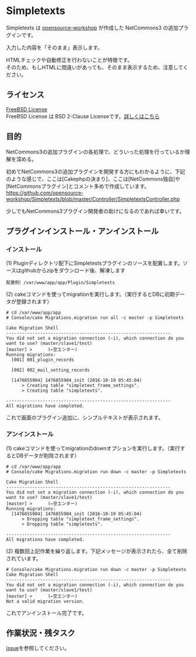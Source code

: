 # Simpletexts

Simpletexts は [opensource-workshop](https://opensource-workshop.jp/) が作成した NetCommons3 の追加プラグインです。

入力した内容を「そのまま」表示します。

HTMLチェックや自動修正を行わないことが特徴です。<br />
そのため、もしHTMLに間違いがあっても、そのまま表示するため、注意してください。

## ライセンス

[FreeBSD License](LICENSE)<br />
FreeBSD License は BSD 2-Clause Licenseです。[詳しくはこちら](https://opensource.org/licenses)

## 目的

NetCommons3の追加プラグインの各処理で、どういった処理を行っているか理解を深める。

初めてNetCommons3の追加プラグインを開発する方にもわかるように、下記のような感じで、ここは[Cakephpの決まり]、ここは[NetCommons独自]や[NetCommonsプラグイン]とコメント多めで作成しています。<br />
https://github.com/opensource-workshop/Simpletexts/blob/master/Controller/SimpletextsController.php

少しでもNetCommons3プラグイン開発者の助けになるのであれば幸いです。

## プラグインインストール・アンインストール

### インストール

(1) Pluginディレクトリ配下にSimpletestsプラグインのソースを配置します。ソースはgithubからzipをダウンロード後、解凍します
```
配置例）/var/www/app/app/Plugin/Simpletexts
```
(2) cakeコマンドを使ってmigrationを実行します。（実行するとDBに初期データが登録されます）
```
# cd /var/www/app/app
# Console/cake Migrations.migration run all -c master -p Simpletexts

Cake Migration Shell
---------------------------------------------------------------
You did not set a migration connection (-i), which connection do you want to use? (master/slave1/test)
[master] >      (←空エンター)
Running migrations:
  [001] 001_plugin_records

  [002] 002_mail_setting_records

  [1476855904] 1476855904_init (2016-10-19 05:45:04)
      > Creating table "simpletext_frame_settings".
      > Creating table "simpletexts".

---------------------------------------------------------------
All migrations have completed.
```

これで画面のプラグイン追加に、シンプルテキストが表示されます。

### アンインストール

(1) cakeコマンドを使ってmigrationのdownオプションを実行します。（実行するとDBデータが削除されます）
```
# cd /var/www/app/app
# Console/cake Migrations.migration run down -c master -p Simpletexts

Cake Migration Shell
---------------------------------------------------------------
You did not set a migration connection (-i), which connection do you want to use? (master/slave1/test)
[master] >      (←空エンター)
Running migrations:
  [1476855904] 1476855904_init (2016-10-19 05:45:04)
      > Dropping table "simpletext_frame_settings".
      > Dropping table "simpletexts".

---------------------------------------------------------------
All migrations have completed.
```

(2) 複数回上記作業を繰り返します。下記メッセージが表示されたら、全て削除されています。

```
# Console/cake Migrations.migration run down -c master -p Simpletexts
Cake Migration Shell
---------------------------------------------------------------
You did not set a migration connection (-i), which connection do you want to use? (master/slave1/test)
[master] >      (←空エンター)
Not a valid migration version.
```

これでアンインストール完了です。

## 作業状況・残タスク

[issue](https://github.com/opensource-workshop/Simpletexts/issues)を参照してください。
